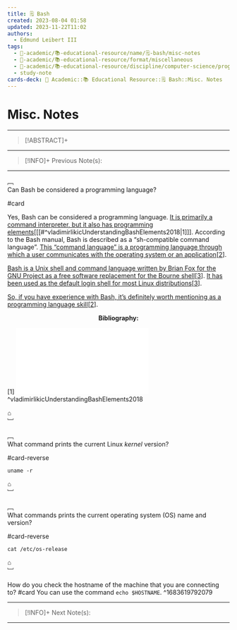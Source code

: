```yaml
---
title: 🗒️ Bash
created: 2023-08-04 01:58
updated: 2023-11-22T11:02
authors:
  - Edmund Leibert III
tags:
  - 🔴-academic/📚-educational-resource/name/🗒️-bash/misc-notes
  - 🔴-academic/📚-educational-resource/format/miscellaneous
  - 🔴-academic/📚-educational-resource/discipline/computer-science/programming-language/bash
  - study-note
cards-deck: 🔴 Academic::📚 Educational Resource::🗒️ Bash::Misc. Notes
---
```


# Misc. Notes

---

> [!ABSTRACT]+ 
> 

---

> [!INFO]+ 
> Previous Note(s):
> 

---


﹇<br>
Can Bash be considered a programming language?

#card 

Yes, Bash can be considered a programming language. [It is primarily a command interpreter, but it also has programming elements](https://www.linuxjournal.com/content/understanding-bash-elements-programming)\[[[#^vladimirlikicUnderstandingBashElements2018|1]]\]. According to the Bash manual, Bash is described as a “sh-compatible command language”. [This “command language” is a programming language through which a user communicates with the operating system or an application](https://stackoverflow.com/questions/28693737/is-bash-a-programming-language)\[[2](https://stackoverflow.com/questions/28693737/is-bash-a-programming-language)\].

[Bash is a Unix shell and command language written by Brian Fox for the GNU Project as a free software replacement for the Bourne shell](https://en.wikipedia.org/wiki/Bash_%28Unix_shell%29)\[[3](https://en.wikipedia.org/wiki/Bash_%28Unix_shell%29)\]. [It has been used as the default login shell for most Linux distributions](https://en.wikipedia.org/wiki/Bash_%28Unix_shell%29)\[[3](https://en.wikipedia.org/wiki/Bash_%28Unix_shell%29)\].

[So, if you have experience with Bash, it’s definitely worth mentioning as a programming language skill](https://stackoverflow.com/questions/28693737/is-bash-a-programming-language)\[[2](https://stackoverflow.com/questions/28693737/is-bash-a-programming-language)\].

<center><b>Bibliography:</b></center>

\[1\]
![vladimirlikicUnderstandingBashElements2018](the-vault/zotero/vladimirlikicUnderstandingBashElements2018.md)
^vladimirlikicUnderstandingBashElements2018

⌂
<br>﹈<br>

﹇<br>
What command prints the current Linux *kernel* version? 

#card-reverse 

`uname -r`

⌂
<br>﹈<br>

﹇<br>
What commands prints the current operating system (OS) name and version?

#card-reverse  

`cat /etc/os-release`

⌂
<br>﹈<br>


How do you check the hostname of the machine that you are connecting to? #card 
You can use the command `echo $HOSTNAME`.
^1683619792079


---

> [!INFO]+ 
> Next Note(s):
>

---


